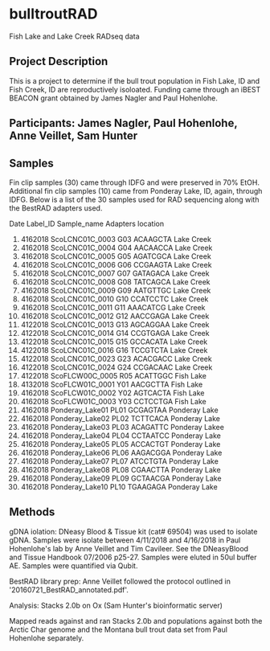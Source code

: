 # bulltroutRAD
Fish Lake and Lake Creek RADseq data

## Project Description
This is a project to determine if the bull trout population in Fish Lake, ID and Fish Creek, ID are reproductively isoloated.
Funding came through an iBEST BEACON grant obtained by James Nagler and Paul Hohenlohe. 

## Participants: James Nagler, Paul Hohenlohe, Anne Veillet, Sam Hunter

## Samples
Fin clip samples (30) came through IDFG and were preserved in 70% EtOH.
Additional fin clip samples (10) came from Ponderay Lake, ID, again, through IDFG. Below is a list of the 30 samples used for RAD sequencing along with the BestRAD adapters used.

Date	Label_ID	Sample_name	Adapters	location
1. 4162018	ScoLCNC01C_0003	G03	ACAAGCTA	Lake Creek
2. 4162018	ScoLCNC01C_0004	G04	AACAACCA	Lake Creek
3. 4162018	ScoLCNC01C_0005	G05	AGATCGCA	Lake Creek
4. 4162018	ScoLCNC01C_0006	G06	CCGAAGTA	Lake Creek
5. 4162018	ScoLCNC01C_0007	G07	GATAGACA	Lake Creek
6. 4162018	ScoLCNC01C_0008	G08	TATCAGCA	Lake Creek
7. 4162018	ScoLCNC01C_0009	G09	AATGTTGC	Lake Creek
8. 4162018	ScoLCNC01C_0010	G10	CCATCCTC	Lake Creek
9. 4162018	ScoLCNC01C_0011	G11	AAACATCG	Lake Creek
10. 4162018	ScoLCNC01C_0012	G12	AACCGAGA	Lake Creek
11. 4122018	ScoLCNC01C_0013	G13	AGCAGGAA	Lake Creek
12. 4122018	ScoLCNC01C_0014	G14	CCGTGAGA	Lake Creek
13. 4122018	ScoLCNC01C_0015	G15	GCCACATA	Lake Creek
14. 4122018	ScoLCNC01C_0016	G16	TCCGTCTA	Lake Creek
15. 4122018	ScoLCNC01C_0023	G23	ACACGACC	Lake Creek
16. 4122018	ScoLCNC01C_0024	G24	CCGACAAC	Lake Creek
17. 4122018	ScoFLCW00C_0005	R05	ACATTGGC	Fish Lake
18. 4132018	ScoFLCW01C_0001	Y01	AACGCTTA	Fish Lake
19. 4162018	ScoFLCW01C_0002	Y02	AGTCACTA	Fish Lake
20. 4162018	ScoFLCW01C_0003	Y03	CCTCCTGA	Fish Lake
21. 4162018	Ponderay_Lake01	PL01	GCGAGTAA	Ponderay Lake
22. 4162018	Ponderay_Lake02	PL02	TCTTCACA	Ponderay Lake
23. 4162018	Ponderay_Lake03	PL03	ACAGATTC	Ponderay Lakee
24. 4162018	Ponderay_Lake04	PL04	CCTAATCC	Ponderay Lake
25. 4162018	Ponderay_Lake05	PL05	ACCACTGT	Ponderay Lake
26. 4162018	Ponderay_Lake06	PL06	AAGACGGA	Ponderay Lake
27. 4162018	Ponderay_Lake07	PL07	ATCCTGTA	Ponderay Lake
28. 4162018	Ponderay_Lake08	PL08	CGAACTTA	Ponderay Lake
29. 4162018	Ponderay_Lake09	PL09	GCTAACGA	Ponderay Lake
30. 4162018	Ponderay_Lake10	PL10	TGAAGAGA	Ponderay Lake

## Methods

gDNA iolation: DNeasy Blood & Tissue kit (cat# 69504) was used to isolate gDNA. Samples were isolate between 4/11/2018 and 4/16/2018 in Paul Hohenlohe's lab by Anne Veillet and Tim Cavileer. See the DNeasyBlood and Tissue Handbook 07/2006 p25-27. Samples were eluted in 50ul buffer AE. Samples were quantified via Qubit.

BestRAD library prep: Anne Veillet followed the protocol outlined in '20160721_BestRAD_annotated.pdf'. 

Analysis: Stacks 2.0b on Ox (Sam Hunter's bioinformatic server)

Mapped reads against and ran  Stacks 2.0b and populations against both the Arctic Char genome and the Montana bull trout data set from Paul Hohenlohe separately.

